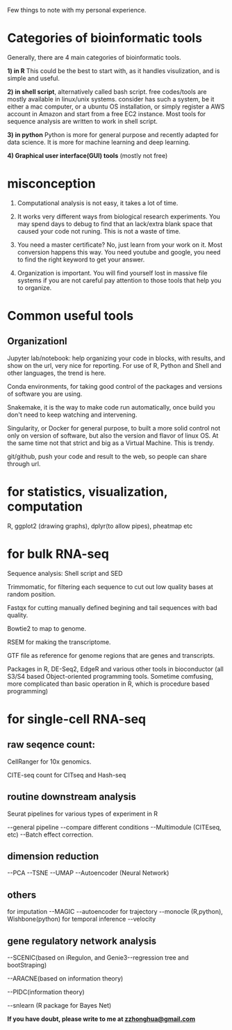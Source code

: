 Few things to note with my personal experience.

# Categories of bioinformatic tools
Generally, there are 4 main categories of bioinformatic tools. 

**1) in R** 
This could be the best to start with, as it handles visulization, and is simple and useful.

**2) in shell script**, alternatively called bash script. 
free codes/tools are mostly available in linux/unix systems. consider has such a system, be it either a mac computer, or a ubuntu OS installation, or simply register a AWS account in Amazon and start from a free EC2 instance.
Most tools for sequence analysis are written to work in shell script. 

**3) in python**
Python is more for general purpose and recently adapted for data science. It is more for machine learning and deep learning. 

**4) Graphical user interface(GUI) tools** (mostly not free)

# misconception

1. Computational analysis is not easy, it takes a lot of time. 

2. It works very different ways from biological research experiments. You may spend days to debug to find that an lack/extra blank space that caused your code not runing. This is not a waste of time. 

3. You need a master certificate? No, just learn from your work on it. Most conversion happens this way. You need youtube and google, you need to find the right keyword to get your answer. 

4. Organization is important. You will find yourself lost in massive file systems if you are not careful pay attention to those tools that help you to organize. 


# **Common useful tools**

## Organizationl

Jupyter lab/notebook: help organizing your code in blocks, with results, and show on the url, very nice for reporting. For use of R, Python and Shell and other languages, the trend is here.

Conda environments, for taking good control of the packages and versions of software you are using. 

Snakemake, it is the way to make code run automatically, once build you don't need to keep watching and intervening. 

Singularity, or Docker for general purpose, to built a more solid control not only on version of software, but also the version and flavor of linux OS. At the same time not that strict and big as a Virtual Machine. This is trendy. 

git/github, push your code and result to the web, so people can share through url.

# **for statistics, visualization, computation** 

R, ggplot2 (drawing graphs), dplyr(to allow pipes), pheatmap etc 

# **for bulk RNA-seq**

Sequence analysis: Shell script and SED

Trimmomatic, for filtering each sequence to cut out low quality bases at random position. 

Fastqx for cutting manually defined begining and tail sequences with bad quality. 

Bowtie2 to map to genome.

RSEM for making the transcriptome.

GTF file as reference for genome regions that are genes and transcripts.

Packages in R, DE-Seq2, EdgeR and various other tools in bioconductor (all S3/S4 based Object-oriented programming tools. Sometime comfusing, more complicated than basic operation in R, which is procedure based programming) 


# **for single-cell RNA-seq**

## raw seqence count:

CellRanger for 10x genomics. 

CITE-seq count for CITseq and Hash-seq

## routine downstream analysis

Seurat pipelines for various types of experiment in R

--general pipeline
--compare different conditions
--Multimodule (CITEseq, etc)
--Batch effect correction.

## dimension reduction
--PCA
--TSNE
--UMAP
--Autoencoder (Neural Network)

## others
for imputation --MAGIC --autoencoder
for trajectory --monocle (R,python), Wishbone(python)
for temporal inference --velocity

## gene regulatory network analysis

--SCENIC(based on iRegulon, and Genie3--regression tree and bootStraping)

--ARACNE(based on information theory)

--PIDC(information theory)

--snlearn (R package for Bayes Net)

**If you have doubt, please write to me at zzhonghua@gmail.com**
